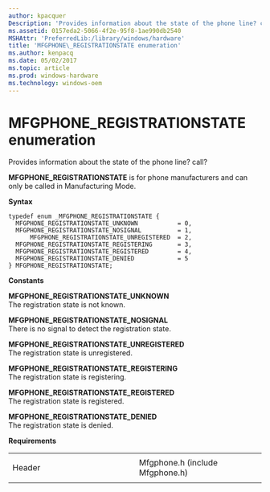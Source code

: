 ```yaml
---
author: kpacquer
Description: 'Provides information about the state of the phone line? call?.'
ms.assetid: 0157eda2-5066-4f2e-95f8-1ae990db2540
MSHAttr: 'PreferredLib:/library/windows/hardware'
title: 'MFGPHONE\_REGISTRATIONSTATE enumeration'
ms.author: kenpacq
ms.date: 05/02/2017
ms.topic: article
ms.prod: windows-hardware
ms.technology: windows-oem
---
```


# MFGPHONE\_REGISTRATIONSTATE enumeration


Provides information about the state of the phone line? call?

**MFGPHONE\_REGISTRATIONSTATE** is for phone manufacturers and can only be called in Manufacturing Mode.

**Syntax**

```ManagedCPlusPlus
typedef enum _MFGPHONE_REGISTRATIONSTATE { 
  MFGPHONE_REGISTRATIONSTATE_UNKNOWN           = 0,
  MFGPHONE_REGISTRATIONSTATE_NOSIGNAL          = 1,
      MFGPHONE_REGISTRATIONSTATE_UNREGISTERED  = 2,
  MFGPHONE_REGISTRATIONSTATE_REGISTERING       = 3,
  MFGPHONE_REGISTRATIONSTATE_REGISTERED        = 4,
  MFGPHONE_REGISTRATIONSTATE_DENIED            = 5
} MFGPHONE_REGISTRATIONSTATE;
```

**Constants**

<span id="MFGPHONE_REGISTRATIONSTATE_UNKNOWN"></span><span id="mfgphone_registrationstate_unknown"></span>**MFGPHONE\_REGISTRATIONSTATE\_UNKNOWN**  
The registration state is not known.

<span id="MFGPHONE_REGISTRATIONSTATE_NOSIGNAL"></span><span id="mfgphone_registrationstate_nosignal"></span>**MFGPHONE\_REGISTRATIONSTATE\_NOSIGNAL**  
There is no signal to detect the registration state.

<span id="____MFGPHONE_REGISTRATIONSTATE_UNREGISTERED"></span><span id="____mfgphone_registrationstate_unregistered"></span> **MFGPHONE\_REGISTRATIONSTATE\_UNREGISTERED**  
The registration state is unregistered.

<span id="MFGPHONE_REGISTRATIONSTATE_REGISTERING"></span><span id="mfgphone_registrationstate_registering"></span>**MFGPHONE\_REGISTRATIONSTATE\_REGISTERING**  
The registration state is registering.

<span id="MFGPHONE_REGISTRATIONSTATE_REGISTERED"></span><span id="mfgphone_registrationstate_registered"></span>**MFGPHONE\_REGISTRATIONSTATE\_REGISTERED**  
The registration state is registered.

<span id="MFGPHONE_REGISTRATIONSTATE_DENIED"></span><span id="mfgphone_registrationstate_denied"></span>**MFGPHONE\_REGISTRATIONSTATE\_DENIED**  
The registration state is denied.

**Requirements**

<table>
<colgroup>
<col width="50%" />
<col width="50%" />
</colgroup>
<tbody>
<tr class="odd">
<td align="left"><p>Header</p></td>
<td align="left">Mfgphone.h (include Mfgphone.h)</td>
</tr>
</tbody>
</table>

 

 





